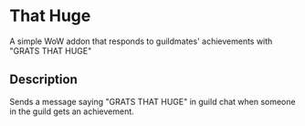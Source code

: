 # That Huge

A simple WoW addon that responds to guildmates' achievements with "GRATS THAT HUGE"

## Description

Sends a message saying "GRATS THAT HUGE" in guild chat when someone in the guild gets an achievement.